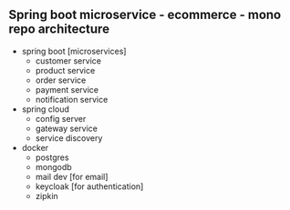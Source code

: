 ## Spring boot microservice - ecommerce - mono repo architecture

* spring boot [microservices]
  * customer service
  * product service
  * order service
  * payment service
  * notification service
* spring cloud
  * config server
  * gateway service
  * service discovery
* docker
  * postgres
  * mongodb
  * mail dev [for email]
  * keycloak [for authentication]
  * zipkin
